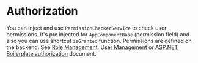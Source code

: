 # Authorization

You can inject and use `PermissionCheckerService` to check user permissions. It's pre injected for `AppComponentBase` (permission field) and also you can use shortcut `isGranted` function. Permissions are defined on the backend. See [Role Management](Features-Mvc-Core-Role-Management), [User Management](Features-Mvc-Core-User-Management) or [ASP.NET Boilerplate authorization](https://aspnetboilerplate.com/Pages/Documents/Authorization) document.

